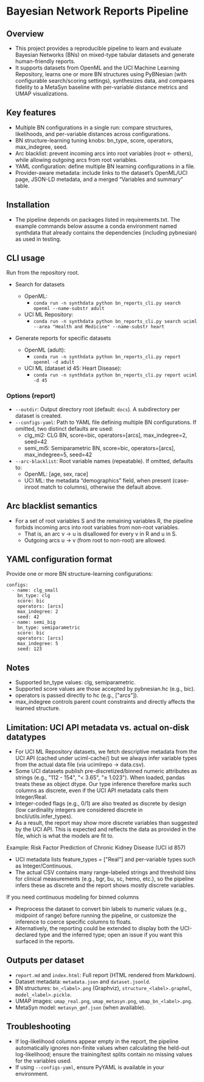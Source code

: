 # Bayesian Network Reports Pipeline

## Overview
- This project provides a reproducible pipeline to learn and evaluate Bayesian Networks (BNs) on mixed-type tabular datasets and generate human-friendly reports.
- It supports datasets from OpenML and the UCI Machine Learning Repository, learns one or more BN structures using PyBNesian (with configurable search/scoring settings), synthesizes data, and compares fidelity to a MetaSyn baseline with per-variable distance metrics and UMAP visualizations.

## Key features
- Multiple BN configurations in a single run: compare structures, likelihoods, and per-variable distances across configurations.
- BN structure-learning tuning knobs: bn_type, score, operators, max_indegree, seed.
- Arc blacklist: prevent incoming arcs into root variables (root <- others), while allowing outgoing arcs from root variables.
- YAML configuration: define multiple BN learning configurations in a file.
- Provider-aware metadata: include links to the dataset’s OpenML/UCI page, JSON-LD metadata, and a merged “Variables and summary” table.

## Installation
- The pipeline depends on packages listed in requirements.txt. The example commands below assume a conda environment named synthdata that already contains the dependencies (including pybnesian) as used in testing.

## CLI usage
Run from the repository root.

- Search for datasets
  - OpenML:
    - `conda run -n synthdata python bn_reports_cli.py search openml --name-substr adult`
  - UCI ML Repository:
    - `conda run -n synthdata python bn_reports_cli.py search uciml --area "Health and Medicine" --name-substr heart`

- Generate reports for specific datasets
  - OpenML (adult):
    - `conda run -n synthdata python bn_reports_cli.py report openml -d adult`
  - UCI ML (dataset id 45: Heart Disease):
    - `conda run -n synthdata python bn_reports_cli.py report uciml -d 45`

### Options (report)
- `--outdir`: Output directory root (default: `docs`). A subdirectory per dataset is created.
- `--configs-yaml`: Path to YAML file defining multiple BN configurations. If omitted, two distinct defaults are used:
  - clg_mi2: CLG BN, score=bic, operators=[arcs], max_indegree=2, seed=42
  - semi_mi5: Semiparametric BN, score=bic, operators=[arcs], max_indegree=5, seed=42
- `--arc-blacklist`: Root variable names (repeatable). If omitted, defaults to:
  - OpenML: [age, sex, race]
  - UCI ML: the metadata “demographics” field, when present (case-inroot match to columns), otherwise the default above.

## Arc blacklist semantics
- For a set of root variables S and the remaining variables R, the pipeline forbids incoming arcs into root variables from non-root variables.
  - That is, an arc v -> u is disallowed for every v in R and u in S.
  - Outgoing arcs u -> v (from root to non-root) are allowed.

## YAML configuration format
Provide one or more BN structure-learning configurations:

```
configs:
  - name: clg_small
    bn_type: clg
    score: bic
    operators: [arcs]
    max_indegree: 2
    seed: 42
  - name: semi_big
    bn_type: semiparametric
    score: bic
    operators: [arcs]
    max_indegree: 5
    seed: 123
```

## Notes
- Supported bn_type values: clg, semiparametric.
- Supported score values are those accepted by pybnesian.hc (e.g., bic).
- operators is passed directly to hc (e.g., ["arcs"]).
- max_indegree controls parent count constraints and directly affects the learned structure.

## Limitation: UCI API metadata vs. actual on-disk datatypes
- For UCI ML Repository datasets, we fetch descriptive metadata from the UCI API (cached under uciml-cache/) but we always infer variable types from the actual data file (via ucimlrepo -> data.csv).
- Some UCI datasets publish pre-discretized/binned numeric attributes as strings (e.g., "112 - 154", "< 3.65", "≥ 1.023"). When loaded, pandas treats these as object dtype. Our type inference therefore marks such columns as discrete, even if the UCI API metadata calls them Integer/Real.
- Integer-coded flags (e.g., 0/1) are also treated as discrete by design (low cardinality integers are considered discrete in bncli/utils.infer_types).
- As a result, the report may show more discrete variables than suggested by the UCI API. This is expected and reflects the data as provided in the file, which is what the models are fit to.

Example: Risk Factor Prediction of Chronic Kidney Disease (UCI id 857)
- UCI metadata lists feature_types = ["Real"] and per-variable types such as Integer/Continuous.
- The actual CSV contains many range-labeled strings and threshold bins for clinical measurements (e.g., bgr, bu, sc, hemo, etc.), so the pipeline infers these as discrete and the report shows mostly discrete variables.

If you need continuous modeling for binned columns
- Preprocess the dataset to convert bin labels to numeric values (e.g., midpoint of range) before running the pipeline, or customize the inference to coerce specific columns to floats.
- Alternatively, the reporting could be extended to display both the UCI-declared type and the inferred type; open an issue if you want this surfaced in the reports.

## Outputs per dataset
- `report.md` and `index.html`: Full report (HTML rendered from Markdown).
- Dataset metadata: `metadata.json` and `dataset.jsonld`.
- BN structures: `bn_<label>.png` (Graphviz), `structure_<label>.graphml`, `model_<label>.pickle`.
- UMAP images: `umap_real.png`, `umap_metasyn.png`, `umap_bn_<label>.png`.
- MetaSyn model: `metasyn_gmf.json` (when available).

## Troubleshooting
- If log-likelihood columns appear empty in the report, the pipeline automatically ignores non-finite values when calculating the held-out log-likelihood; ensure the training/test splits contain no missing values for the variables used.
- If using `--configs-yaml`, ensure PyYAML is available in your environment.
